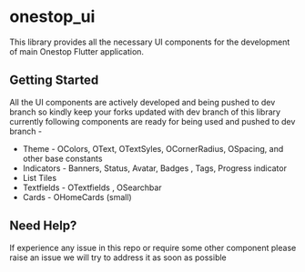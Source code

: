 # onestop_ui

This library provides all the necessary UI components for the development of main Onestop Flutter application.

## Getting Started
All the UI components are actively developed and being pushed to dev branch so kindly keep your forks updated with dev branch of this library
currently following components are ready for being used and pushed to dev branch -
- Theme - OColors, OText, OTextSyles, OCornerRadius, OSpacing, and other base constants
- Indicators - Banners, Status, Avatar, Badges , Tags, Progress indicator
- List Tiles
- Textfields - OTextfields , OSearchbar
- Cards - OHomeCards (small)

## Need Help?
If experience any issue in this repo or require some other component please raise an issue we will try to address it as soon as possible
